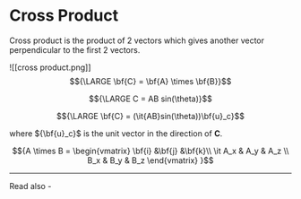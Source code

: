 # Cross Product
Cross product is the product of 2 vectors which gives another vector perpendicular to the first 2 vectors.

![[cross product.png]]
$${\LARGE \bf{C} = \bf{A} \times \bf{B}}$$

$${\LARGE C = AB sin(\theta)}$$

$${\LARGE \bf{C} = (\it{AB}sin(\theta))\bf{u}_c}$$

where 
${\bf{u}_c}$ is the unit vector in the direction of **C**.


$${A \times B = 
\begin{vmatrix}
\bf{i} &\bf{j} &\bf{k}\\
\it A_x & A_y & A_z \\
B_x & B_y & B_z
\end{vmatrix}
}$$


---
Read also - 